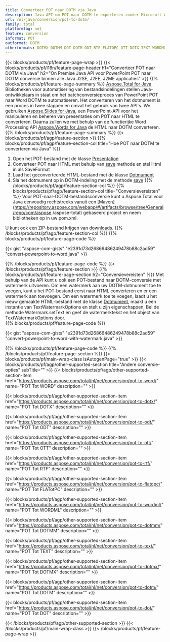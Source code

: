 ```yaml
---
title: Converteer POT naar DOTM via Java
description: Java API om POT naar DOTM te exporteren zonder Microsoft Word of PowerPoint te gebruiken
url: /nl/java/conversion/pot-to-dotm/
family: total
platformtag: net
feature: conversion
informat: POT
outformat: DOTM
otherformats: DOTMX DOTMM DOT DOTM ODT RTF FLATOPC OTT DOTX TEXT WORDML WORD
---
```

{{< blocks/products/pf/feature-page-wrap >}}
{{< blocks/products/pf/i18n/feature-page-header h1="Converteer POT naar DOTM via Java" h2="On Premise Java API voor PowerPoint POT naar DOTM conversie binnen alle Java J2SE, J2EE, J2ME applicaties" >}}
{{% blocks/products/pf/feature-page-summary %}}
[Aspose.Total for Java](https://products.aspose.com/total/java/) Bibliotheken voor automatisering van bestandsindelingen stellen Java-ontwikkelaars in staat om het batchconversieproces van PowerPoint POT naar Word DOTM te automatiseren. Het converteren van het dotmument is een proces in twee stappen en omvat het gebruik van twee API's. We gebruiken [Aspose.Slides for Java](https://products.aspose.com/slides/java/), een PowerPoint-API voor het manipuleren en beheren van presentaties om POT naar HTML te converteren. Daarna zullen we met behulp van de functierijke Word Processing API [Aspose.Words for Java](https://products.aspose.com/words/java/) de HTML naar DOTM converteren.
{{% /blocks/products/pf/feature-page-summary  %}}
{{< blocks/products/pf/agp/feature-section >}}
{{% blocks/products/pf/agp/feature-section-col title="Hoe POT naar DOTM te converteren via Java" %}}
1. Open het POT-bestand met de klasse [Presentation](https://apireference.aspose.com/slides/java/com.aspose.slides/Presentation)
2. Converteer POT naar HTML met behulp van [save](https://apireference.aspose.com/slides/java/com.aspose.slides/Presentation#save-java.lang.String-int-com.aspose.slides.ISaveOptions-) methode en stel Html in als SaveFormat
3. Laad het geconverteerde HTML-bestand met de klasse [Dotmument](https://apireference.aspose.com/words/java/com.aspose.words/Dotmument)
4. Sla het dotmument op in DOTM-indeling met de methode [save](https://apireference.aspose.com/words/java/com.aspose.words/Dotmument#save(java.lang.String,int))
{{% /blocks/products/pf/agp/feature-section-col %}}
{{% blocks/products/pf/agp/feature-section-col title="Conversievereisten" %}}
Voor POT-naar-DOTM-bestandsconversie kunt u Aspose.Total voor Java eenvoudig rechtstreeks vanuit een [Maven](https://repository.aspose.com/webapp/#/artifacts/browse/tree/General/repo/com/aspose /aspose-total) gebaseerd project en neem bibliotheken op in uw pom.xml.

U kunt ook een ZIP-bestand krijgen van [downloads](https://downloads.aspose.com/total/java).
{{% /blocks/products/pf/agp/feature-section-col %}}
{{% blocks/products/pf/feature-page-code %}}

{{< gist "aspose-com-gists" "e2391d73d26866486249478b88c2ad59" "convert-powerpoint-to-word.java" >}}


{{% /blocks/products/pf/feature-page-code %}}
{{< /blocks/products/pf/agp/feature-section >}}
{{% blocks/products/pf/feature-page-section  h2="Conversievereisten" %}}
Met behulp van de API kunt u ook een POT-bestand naar DOTM-conversie met watermerk uitvoeren. Om een watermerk aan uw DOTM-dotmument toe te voegen, kunt u het POT-bestand eerst naar HTML converteren en er een watermerk aan toevoegen. Om een watermerk toe te voegen, laadt u het nieuw gemaakte HTML-bestand met de klasse [Dotmument](https://apireference.aspose.com/words/java/com.aspose.words/Dotmument), maakt u een instantie van TextWatermarkOptions en stelt u zijn eigenschappen, Bel de methode Watermark.setText en geef de watermerktekst en het object van TextWatermarkOptions door.  
{{% blocks/products/pf/feature-page-code %}}

{{< gist "aspose-com-gists" "e2391d73d26866486249478b88c2ad59" "convert-powerpoint-to-word-with-watermark.java" >}}

{{% /blocks/products/pf/feature-page-code  %}}
{{% /blocks/products/pf/feature-page-section %}}
{{< blocks/products/pf/main-wrap-class isAutogenPage="true" >}}
{{< blocks/products/pf/agp/other-supported-section title="Andere conversie-opties" subTitle="" >}}
{{< blocks/products/pf/agp/other-supported-section-item href="https://products.aspose.com/total/nl/net/conversion/pot-to-word/" name="POT Tot WORD" description="" >}}

{{< blocks/products/pf/agp/other-supported-section-item href="https://products.aspose.com/total/nl/net/conversion/pot-to-dotx/" name="POT Tot DOTX" description="" >}}

{{< blocks/products/pf/agp/other-supported-section-item href="https://products.aspose.com/total/nl/net/conversion/pot-to-odt/" name="POT Tot ODT" description="" >}}

{{< blocks/products/pf/agp/other-supported-section-item href="https://products.aspose.com/total/nl/net/conversion/pot-to-ott/" name="POT Tot OTT" description="" >}}

{{< blocks/products/pf/agp/other-supported-section-item href="https://products.aspose.com/total/nl/net/conversion/pot-to-rtf/" name="POT Tot RTF" description="" >}}

{{< blocks/products/pf/agp/other-supported-section-item href="https://products.aspose.com/total/nl/net/conversion/pot-to-flatopc/" name="POT Tot FLATotPC" description="" >}}

{{< blocks/products/pf/agp/other-supported-section-item href="https://products.aspose.com/total/nl/net/conversion/pot-to-wordml/" name="POT Tot WORDML" description="" >}}

{{< blocks/products/pf/agp/other-supported-section-item href="https://products.aspose.com/total/nl/net/conversion/pot-to-dotmm/" name="POT Tot DOTMM" description="" >}}

{{< blocks/products/pf/agp/other-supported-section-item href="https://products.aspose.com/total/nl/net/conversion/pot-to-text/" name="POT Tot TEXT" description="" >}}

{{< blocks/products/pf/agp/other-supported-section-item href="https://products.aspose.com/total/nl/net/conversion/pot-to-dotmx/" name="POT Tot DOTMX" description="" >}}

{{< blocks/products/pf/agp/other-supported-section-item href="https://products.aspose.com/total/nl/net/conversion/pot-to-dotm/" name="POT Tot DOTM" description="" >}}

{{< blocks/products/pf/agp/other-supported-section-item href="https://products.aspose.com/total/nl/net/conversion/pot-to-dot/" name="POT Tot DOT" description="" >}}


{{< /blocks/products/pf/agp/other-supported-section >}}
{{< /blocks/products/pf/main-wrap-class >}}
{{< /blocks/products/pf/feature-page-wrap >}}